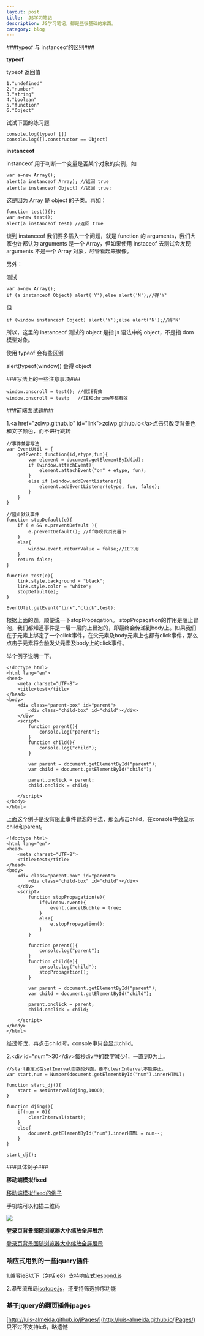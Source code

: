 ```yaml
---
layout: post
title:  JS学习笔记
description: JS学习笔记，都是些很基础的东西。
category: blog
---
```


###typeof 与 instanceof的区别###

**typeof**

typeof 返回值 

	1."undefined"
	2."number"
	3."string"
	4."boolean"
	5."function"
	6."Object"

试试下面的练习题

	console.log(typeof [])
	console.log([].constructor == Object)

**instanceof**

instanceof 用于判断一个变量是否某个对象的实例，如

	var a=new Array();
	alert(a instanceof Array); //返回 true
	alert(a instanceof Object) //返回 true;

这是因为 Array 是 object 的子类。再如：

	function test(){};
	var a=new test();
	alert(a instanceof test) //返回 true

谈到 instanceof 我们要多插入一个问题，就是 function 的 arguments，我们大家也许都认为 arguments 是一个 Array，但如果使用 instaceof 去测试会发现 arguments 不是一个 Array 对象，尽管看起来很像。

另外：

测试 

	var a=new Array();
	if (a instanceof Object) alert('Y');else alert('N');//得'Y'

但 

	if (window instanceof Object) alert('Y');else alert('N');//得'N'

所以，这里的 instanceof 测试的 object 是指 js 语法中的 object，不是指 dom 模型对象。

使用 typeof 会有些区别

alert(typeof(window)) 会得 object


###写法上的一些注意事项###

	window.onscroll = test(); //仅IE有效
	window.onscroll = test;   //IE和chrome等都有效


###前端面试题###

1.&lt;a href="zciwp.github.io" id="link"&gt;zciwp.github.io&lt;/a&gt;点击只改变背景色和文字颜色，而不进行跳转
	
	//事件兼容写法
	var EventUtil = {
		getEvent: function(id,etype,fun){
			var element = document.getElementById(id);
			if (window.attachEvent){
				element.attachEvent("on" + etype, fun);
			}
			else if (window.addEventListener){
				element.addEventListener(etype, fun, false);
			}
		}
	}

	//阻止默认事件
	function stopDefault(e){
		if ( e && e.preventDefault ){
			e.preventDefault(); //ff等现代浏览器下
		}
		else{
			window.event.returnValue = false;//IE下用
		}
		return false;
	}

	function test(e){
		link.style.background = "black";
		link.style.color = "white";
		stopDefault(e);
	}

	EventUtil.getEvent("link","click",test);

根据上面的题，顺便说一下stopPropagation。 stopPropagation的作用是阻止冒泡，我们都知道事件是一层一层向上冒泡的，即最终会传递到body上。如果我们在子元素上绑定了一个click事件，在父元素及body元素上也都有click事件，那么点击子元素将会触发父元素及body上的click事件。

举个例子说明一下。
	
	<!doctype html>
	<html lang="en">
	<head>
		<meta charset="UTF-8">
		<title>test</title>
	</head>
	<body>
		<div class="parent-box" id="parent">
			<div class="child-box" id="child"></div>
		</div>
		<script>
			function parent(){
				console.log("parent");
			}
			function child(){
				console.log("child");
			}

			var parent = document.getElementById("parent");
			var child = document.getElementById("child");
			
			parent.onclick = parent;
			child.onclick = child;

		</script>
	</body>
	</html>

上面这个例子是没有阻止事件冒泡的写法，那么点击child，在console中会显示child和parent。

	<!doctype html>
	<html lang="en">
	<head>
		<meta charset="UTF-8">
		<title>test</title>
	</head>
	<body>
		<div class="parent-box" id="parent">
			<div class="child-box" id="child"></div>
		</div>
		<script>
			function stopPropagation(e){
				if(window.event){
					event.cancelBubble = true;
				}
				else{
					e.stopPropagation();
				}
			}

			function parent(){
				console.log("parent");
			}
			function child(e){
				console.log("child");
				stopPropagation();
			}

			var parent = document.getElementById("parent");
			var child = document.getElementById("child");
			
			parent.onclick = parent;
			child.onclick = child;

		</script>
	</body>
	</html>

经过修改，再点击child时，console中只会显示child。


2.&lt;div id="num"&gt;30&lt;/div&gt;每秒div中的数字减少1，一直到0为止。

	//start要定义在setInerval函数的外面，要不clearInterval不能停止。
	var start,num = Number(document.getElementById("num").innerHTML);

	function start_dj(){
		start = setInterval(djing,1000);
	}

	function djing(){
		if(num < 0){
			clearInterval(start);
		}
		else{
			document.getElementById("num").innerHTML = num--;
		}
	}

	start_dj();


###具体例子###

**移动端模拟fixed**

<a href="../../website/datum/移动端模拟fixed/html/红包记录.html">移动端模拟fixed的例子</a>

手机端可以扫描二维码

<img src="../../images/QR/fixed.png" />


**登录页背景图随浏览器大小缩放全屏展示**

<a href="../../website/pzw/html/登录.html">登录页背景图随浏览器大小缩放全屏展示</a>



### 响应式用到的一些jquery插件

1.兼容ie8以下（包括ie8）支持响应式[respond.js](https://github.com/scottjehl/Respond)

2.瀑布流布局[isotope.js](isotope.metafizzy.co)，还支持筛选排序功能


### 基于jquery的翻页插件jpages

[http://luis-almeida.github.io/jPages/](http://luis-almeida.github.io/jPages/) 只不过不支持ie6，略遗憾





